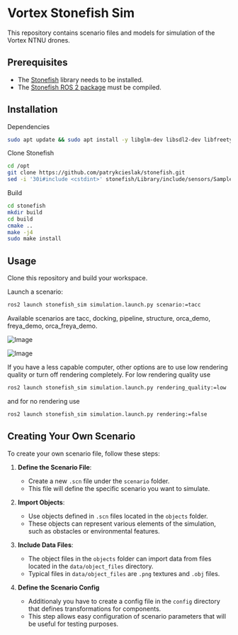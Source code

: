 # Vortex Stonefish Sim
This repository contains scenario files and models for simulation of the Vortex NTNU drones.

## Prerequisites
- The [Stonefish](https://github.com/patrykcieslak/stonefish) library needs to be installed.
- The [Stonefish ROS 2 package](https://github.com/vortexntnu/stonefish_ros2) must be compiled.

## Installation
Dependencies
```bash
sudo apt update && sudo apt install -y libglm-dev libsdl2-dev libfreetype6-dev
```
Clone Stonefish
```bash
cd /opt
git clone https://github.com/patrykcieslak/stonefish.git
sed -i '30i#include <cstdint>' stonefish/Library/include/sensors/Sample.h
```
Build
```bash
cd stonefish
mkdir build
cd build
cmake ..
make -j4
sudo make install
```

## Usage
Clone this repository and build your workspace.

Launch a scenario:

```bash
ros2 launch stonefish_sim simulation.launch.py scenario:=tacc
```

Available scenarios are tacc, docking, pipeline, structure, orca_demo, freya_demo, orca_freya_demo.

![Image](https://drive.google.com/uc?export=view&id=1Mdg5cXCWC3h63GH70mxJqeO6YI-iAcV7)

![Image](https://drive.google.com/uc?export=view&id=1elYr7ipYRVbe5FjxG1w3hYaTKhNYyyDH)


If you have a less capable computer, other options are to use low rendering quality or turn off rendering completely. For low rendering quality use

```bash
ros2 launch stonefish_sim simulation.launch.py rendering_quality:=low
```

and for no rendering use

```bash
ros2 launch stonefish_sim simulation.launch.py rendering:=false
```

## Creating Your Own Scenario

To create your own scenario file, follow these steps:

1. **Define the Scenario File**:
   - Create a new `.scn` file under the `scenario` folder.
   - This file will define the specific scenario you want to simulate.

2. **Import Objects**:
   - Use objects defined in `.scn` files located in the `objects` folder.
   - These objects can represent various elements of the simulation, such as obstacles or environmental features.

3. **Include Data Files**:
   - The object files in the `objects` folder can import data from files located in the `data/object_files` directory.
   - Typical files in `data/object_files` are `.png` textures and `.obj` files.

4. **Define the Scenario Config**
    - Additionaly you have to create a config file in the `config` directory that defines transformations for components.
    - This step allows easy configuration of scenario parameters that will be useful for testing purposes.





